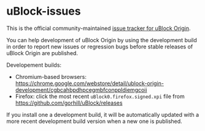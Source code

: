 # uBlock-issues

This is the official community-maintained [issue tracker for uBlock Origin](https://github.com/uBlockOrigin/uBlock-issues/issues).

You can help development of uBlock Origin by using the development build in order to report new issues or regression bugs before stable releases of uBlock Origin are published.

Developement builds:
- Chromium-based browsers: <https://chrome.google.com/webstore/detail/ublock-origin-development/cgbcahbpdhpcegmbfconppldiemgcoii>
- Firefox: click the most recent `uBlock0.firefox.signed.xpi` file from <https://github.com/gorhill/uBlock/releases>

If you install one a development build, it will be automatically updated with a more recent development build version when a new one is published.
